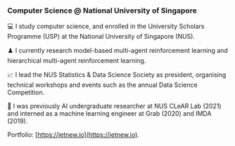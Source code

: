 ### Computer Science @ National University of Singapore

💻 I study computer science, and enrolled in the University Scholars Programme (USP) at the National University of Singapore (NUS).

♟️ I currently research model-based multi-agent reinforcement learning and hierarchical multi-agent reinforcement learning.

📈 I lead the NUS Statistics & Data Science Society as president, organising technical workshops and events such as the annual Data Science Competition.

💼 I was previously AI undergraduate researcher at NUS CLeAR Lab (2021) and interned as a machine learning engineer at Grab (2020) and IMDA (2019).

Portfolio: [https://jetnew.io](https://jetnew.io).
